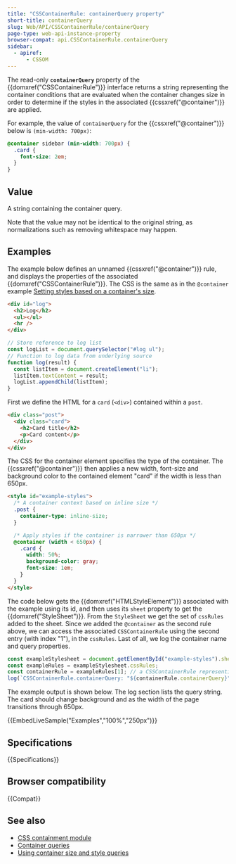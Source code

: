 ```yaml
---
title: "CSSContainerRule: containerQuery property"
short-title: containerQuery
slug: Web/API/CSSContainerRule/containerQuery
page-type: web-api-instance-property
browser-compat: api.CSSContainerRule.containerQuery
sidebar:
  - apiref:
      - CSSOM
---
```


The read-only **`containerQuery`** property of the {{domxref("CSSContainerRule")}} interface returns a string representing the container conditions that are evaluated when the container changes size in order to determine if the styles in the associated {{cssxref("@container")}} are applied.

For example, the value of `containerQuery` for the {{cssxref("@container")}} below is `(min-width: 700px)`:

```css
@container sidebar (min-width: 700px) {
  .card {
    font-size: 2em;
  }
}
```

## Value

A string containing the container query.

Note that the value may not be identical to the original string, as normalizations such as removing whitespace may happen.

## Examples

The example below defines an unnamed {{cssxref("@container")}} rule, and displays the properties of the associated {{domxref("CSSContainerRule")}}.
The CSS is the same as in the `@container` example [Setting styles based on a container's size](/en-US/docs/Web/CSS/@container#setting_styles_based_on_a_containers_size).

```html hidden
<div id="log">
  <h2>Log</h2>
  <ul></ul>
  <hr />
</div>
```

```js hidden
// Store reference to log list
const logList = document.querySelector("#log ul");
// Function to log data from underlying source
function log(result) {
  const listItem = document.createElement("li");
  listItem.textContent = result;
  logList.appendChild(listItem);
}
```

First we define the HTML for a `card` (`<div>`) contained within a `post`.

```html
<div class="post">
  <div class="card">
    <h2>Card title</h2>
    <p>Card content</p>
  </div>
</div>
```

The CSS for the container element specifies the type of the container.
The {{cssxref("@container")}} then applies a new width, font-size and background color to the contained element "card" if the width is less than 650px.

```html
<style id="example-styles">
  /* A container context based on inline size */
  .post {
    container-type: inline-size;
  }

  /* Apply styles if the container is narrower than 650px */
  @container (width < 650px) {
    .card {
      width: 50%;
      background-color: gray;
      font-size: 1em;
    }
  }
</style>
```

The code below gets the {{domxref("HTMLStyleElement")}} associated with the example using its id, and then uses its `sheet` property to get the {{domxref("StyleSheet")}}.
From the `StyleSheet` we get the set of `cssRules` added to the sheet.
Since we added the `@container` as the second rule above, we can access the associated `CSSContainerRule` using the second entry (with index "1"), in the `cssRules`.
Last of all, we log the container name and query properties.

```js
const exampleStylesheet = document.getElementById("example-styles").sheet;
const exampleRules = exampleStylesheet.cssRules;
const containerRule = exampleRules[1]; // a CSSContainerRule representing the container rule.
log(`CSSContainerRule.containerQuery: "${containerRule.containerQuery}"`);
```

The example output is shown below.
The log section lists the query string.
The card should change background and as the width of the page transitions through 650px.

{{EmbedLiveSample("Examples","100%","250px")}}

## Specifications

{{Specifications}}

## Browser compatibility

{{Compat}}

## See also

- [CSS containment module](/en-US/docs/Web/CSS/CSS_containment)
- [Container queries](/en-US/docs/Web/CSS/CSS_containment/Container_queries)
- [Using container size and style queries](/en-US/docs/Web/CSS/CSS_containment/Container_size_and_style_queries)

